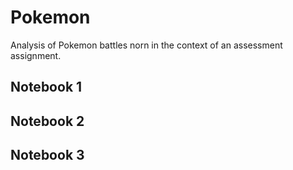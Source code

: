 # Pokemon
Analysis of Pokemon battles norn in the context of an assessment assignment.


## Notebook 1


## Notebook 2


## Notebook 3
<!-- Exploring two different methods to rank Pokémon based on their strength

 - ranking by number of wins over number of battles
![equ](https://latex.codecogs.com/svg.latex?\text{r-score}%20=%20\frac{\text{Number%20of%20wins}}{\text{Number%20of%20battles}})
 - a scoring method based on the adjacency matrix, a representation of a domination graph.







# Multilayer Perceptron

A couple of years ago I had to come up with a project for a course and decided to code a **Neural Network in C++**.

This repository is a slightly brushed up version of this project, it makes use of the original Neural Network class written for the course (header/NeuralNetwork.h) and I have added python scripts for conveniently generating data and plotting errors.

The pipeline 
 - creates training and testing samples of the XOR or CSWAP gate (a 3-bit gate)
 - fits the model to the training data and evaluates the performance on the test set.
 - creates a plot of the error measure

[Logical Gates](#LogicalGates) | [Neural Network](#NeuralNetwork) | [Pipeline](#Pipeline)


# Logical gates
The Neural Network (header/NeuralNetwork.h) can be initialized with different numbers of neurons in each layer. This invites to experiment with more exotic types of gates - but first:
## XOR
Logical gates such as e.g. AND, OR can typically modeled by a single perceptron. The exclusive OR (XOR) is an exception to that as it is **not linearly separable** and a Neural Network requires a **hidden layer** to emulate it.

The XOR returns True if the inputs are distinct and False otherwise:

 Input 1      |  Input 2      | Output
------------- | ------------- | ------------
 0            | 0             | 0           
 0            | 1             | 1                      
 1            | 0             | 1           
 1            | 1             | 0           

## CSWAP
The Controlled SWAP (CSWAP) gate or Fredkin gate ([wikipedia](https://en.wikipedia.org/wiki/Fredkin_gate)) has 3 input and 3 output bits and can be used in Quantum Computing. It works as follows:

If the C-bit is non-zero, Input 1 and Input 2 are switched. This is conveyed in the following table

 C            |  Input 1      | Input 2      | C            | Output 1     | Output 2     
------------- | ------------- | ------------ | ------------ | ------------ | -------------
 0            | 0             | 0            | 0            | 0            | 0
 0            | 0             | 1            | 0            | 0            | 1
 0            | 1             | 0            | 0            | 1            | 0
 0            | 1             | 1            | 0            | 1            | 1
 1            | 0             | 0            | 1            | 0            | 0
 1            | 0             | 1            | 1            | 1            | 0
 1            | 1             | 0            | 1            | 0            | 1
 1            | 1             | 1            | 1            | 1            | 1


# Neural Network
The Neural Network has 3 layers: **input**, **output** and a *hidden layer**. The numbers of neurons per layer is variable and the number of input/output neurons will be inferred from the data provided. 

For the XOR gate, the network will have 2 inputs and 1 output. In the case of the CSWAP gate the network will have 3 inputs and 3 outputs. The number of hidden neurons is 2 by default and should be adjusted upwards when training the model on CSWAP data.

As activation function the hyperbolic tangent function is used: **tanh(x)**

Loss: Root Mean Square error (**RMS**):

![equ](https://latex.codecogs.com/gif.latex?%5Ctext%7BRMS%7D%20%3D%20%5Csqrt%7B%5Cfrac%201N%5Csum_%7Bi%3D0%7D%5EN%20%28%5Cmathrm%7Btext%7D%20-%20%5Ctext%7Bprediction%7D%29%5E2%7D)

where the index i runs over all neurons of the layer (here that is only one).

At every step a smoothed error measurement (**RAE**) is put out, recursively it can be defined like this:

![equ](https://latex.codecogs.com/gif.latex?%5Cmathrm%7BRAE%7D%20%5Clongrightarrow%20%5Cfrac%7B%5Cxi%5Ccdot%20%5Cmathrm%7BRAE%7D%20&plus;%20%5Cmathrm%7Bloss%7D%7D%7B1&plus;%5Cxi%7D)

with the smoothing factor xi. The intuition here is: the smoothing factor adjusts how much a single loss value contributes to the RAE

![equ](https://latex.codecogs.com/gif.latex?%5Cmathrm%7BRAE%7D%20%5Clongrightarrow%20%5Cmathrm%7BRAE%7D%20&plus;%20%5Cmathrm%7Bloss%7D/%5Cxi%5Cquad%20%28%5Cmathrm%7Bapproximately%7D%29)

By default the training goes over 30 epochs but the loop is broken as soon as the RAE drops below a certain threshold (0.0001).


<!-- ############################################################################################ -->





